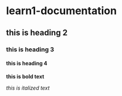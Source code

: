 # learn1-documentation
## this is heading 2
### this is heading 3
#### this is heading 4
**this is bold text**

*this is italized text*
